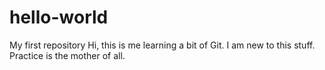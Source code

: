 # hello-world
My first repository
Hi, this is me learning a bit of Git. I am new to this stuff.
Practice is the mother of all.
